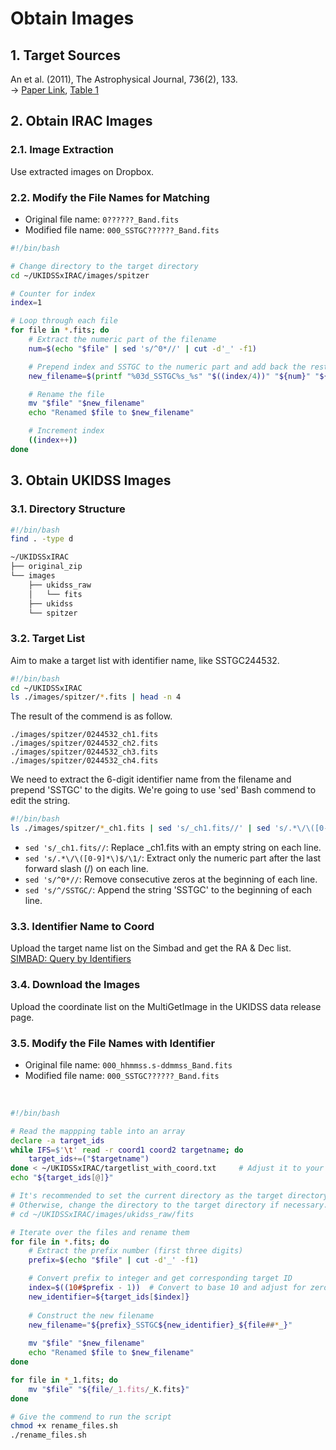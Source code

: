 # Obtain Images
## 1. Target Sources

An et al. (2011), The Astrophysical Journal, 736(2), 133. <br/>
&rarr; [Paper Link](https://iopscience.iop.org/article/10.1088/0004-637X/736/2/133/meta), 
[Table 1](https://iopscience.iop.org/0004-637X/736/2/133/suppdata/apj393407t1_ascii.txt?doi=10.1088/0004-637X/736/2/133)

## 2. Obtain IRAC Images 

### 2.1. Image Extraction
Use extracted images on Dropbox.

### 2.2. Modify the File Names for Matching
- Original file name: `0??????_Band.fits`
- Modified file name: `000_SSTGC??????_Band.fits`

```bash
#!/bin/bash

# Change directory to the target directory
cd ~/UKIDSSxIRAC/images/spitzer

# Counter for index
index=1

# Loop through each file
for file in *.fits; do
    # Extract the numeric part of the filename
    num=$(echo "$file" | sed 's/^0*//' | cut -d'_' -f1)

    # Prepend index and SSTGC to the numeric part and add back the rest of the filename
    new_filename=$(printf "%03d_SSTGC%s_%s" "$((index/4))" "${num}" "${file#*_}")

    # Rename the file
    mv "$file" "$new_filename"
    echo "Renamed $file to $new_filename"

    # Increment index
    ((index++))
done
```

## 3. Obtain UKIDSS Images

### 3.1. Directory Structure
```bash
#!/bin/bash
find . -type d
```
```md
~/UKIDSSxIRAC
├── original_zip
└── images
    ├── ukidss_raw
    │   └── fits
    ├── ukidss
    └── spitzer
```

### 3.2. Target List

Aim to make a target list with identifier name, like SSTGC244532.

```bash
#!/bin/bash
cd ~/UKIDSSxIRAC
ls ./images/spitzer/*.fits | head -n 4
```
The result of the commend is as follow.
```
./images/spitzer/0244532_ch1.fits
./images/spitzer/0244532_ch2.fits
./images/spitzer/0244532_ch3.fits
./images/spitzer/0244532_ch4.fits
```
We need to extract the 6-digit identifier name from the filename and prepend 'SSTGC' to the digits.
We're going to use 'sed' Bash commend to edit the string.
```bash
#!/bin/bash
ls ./images/spitzer/*_ch1.fits | sed 's/_ch1.fits//' | sed 's/.*\/\([0-9]*\)$/\1/' | sed 's/^0*//' | sed 's/^/SSTGC/' > targetlist.txt
```
- `sed 's/_ch1.fits//`: Replace _ch1.fits with an empty string on each line.
- `sed 's/.*\/\([0-9]*\)$/\1/`: Extract only the numeric part after the last forward slash (/) on each line.
- `sed 's/^0*//`: Remove consecutive zeros at the beginning of each line.
- `sed 's/^/SSTGC/`: Append the string 'SSTGC' to the beginning of each line.

### 3.3. Identifier Name to Coord

Upload the target name list on the Simbad and get the RA & Dec list.
[SIMBAD: Query by Identifiers](https://simbad.cds.unistra.fr/simbad/sim-fid) 

### 3.4. Download the Images

Upload the coordinate list on the MultiGetImage in the UKIDSS data release page.

### 3.5. Modify the File Names with Identifier
- Original file name: `000_hhmmss.s-ddmmss_Band.fits`
- Modified file name: `000_SSTGC??????_Band.fits`
<br/>

```bash
#!/bin/bash

# Read the mappping table into an array
declare -a target_ids
while IFS=$'\t' read -r coord1 coord2 targetname; do
    target_ids+=("$targetname")
done < ~/UKIDSSxIRAC/targetlist_with_coord.txt     # Adjust it to your own directory!
echo "${target_ids[@]}"

# It's recommended to set the current directory as the target directory containing the files.
# Otherwise, change the directory to the target directory if necessary.
# cd ~/UKIDSSxIRAC/images/ukidss_raw/fits

# Iterate over the files and rename them
for file in *.fits; do
    # Extract the prefix number (first three digits)
    prefix=$(echo "$file" | cut -d'_' -f1)

    # Convert prefix to integer and get corresponding target ID
    index=$((10#$prefix - 1))  # Convert to base 10 and adjust for zero-indexing
    new_identifier=${target_ids[$index]}
    
    # Construct the new filename
    new_filename="${prefix}_SSTGC${new_identifier}_${file##*_}"
        
    mv "$file" "$new_filename"
    echo "Renamed $file to $new_filename"
done

for file in *_1.fits; do
    mv "$file" "${file/_1.fits/_K.fits}"
done
```
```bash
# Give the commend to run the script
chmod +x rename_files.sh
./rename_files.sh
```
